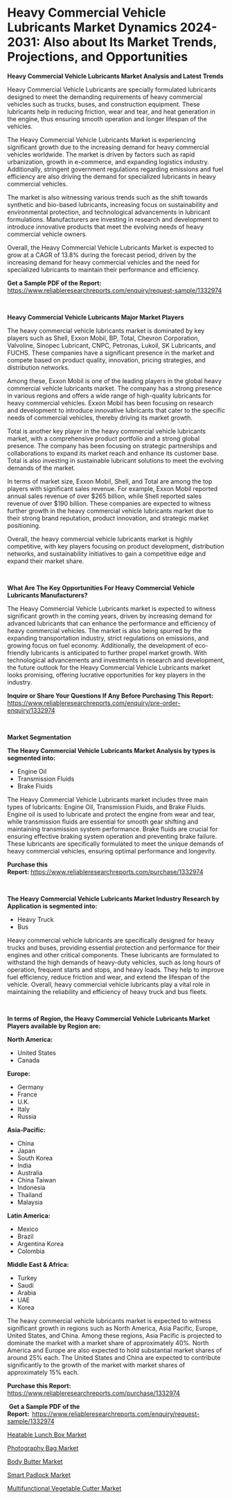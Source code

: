 <p><h1>Heavy Commercial Vehicle Lubricants Market Dynamics 2024-2031: Also about Its Market Trends, Projections, and Opportunities</h1></p><p><strong>Heavy Commercial Vehicle Lubricants Market Analysis and Latest Trends</strong></p>
<p><p>Heavy Commercial Vehicle Lubricants are specially formulated lubricants designed to meet the demanding requirements of heavy commercial vehicles such as trucks, buses, and construction equipment. These lubricants help in reducing friction, wear and tear, and heat generation in the engine, thus ensuring smooth operation and longer lifespan of the vehicles.</p><p>The Heavy Commercial Vehicle Lubricants Market is experiencing significant growth due to the increasing demand for heavy commercial vehicles worldwide. The market is driven by factors such as rapid urbanization, growth in e-commerce, and expanding logistics industry. Additionally, stringent government regulations regarding emissions and fuel efficiency are also driving the demand for specialized lubricants in heavy commercial vehicles.</p><p>The market is also witnessing various trends such as the shift towards synthetic and bio-based lubricants, increasing focus on sustainability and environmental protection, and technological advancements in lubricant formulations. Manufacturers are investing in research and development to introduce innovative products that meet the evolving needs of heavy commercial vehicle owners.</p><p>Overall, the Heavy Commercial Vehicle Lubricants Market is expected to grow at a CAGR of 13.8% during the forecast period, driven by the increasing demand for heavy commercial vehicles and the need for specialized lubricants to maintain their performance and efficiency.</p></p>
<p><strong>Get a Sample PDF of the Report:&nbsp;</strong> <a href="https://www.reliableresearchreports.com/enquiry/request-sample/1332974">https://www.reliableresearchreports.com/enquiry/request-sample/1332974</a></p>
<p>&nbsp;</p>
<p><strong>Heavy Commercial Vehicle Lubricants Major Market Players</strong></p>
<p><p>The heavy commercial vehicle lubricants market is dominated by key players such as Shell, Exxon Mobil, BP, Total, Chevron Corporation, Valvoline, Sinopec Lubricant, CNPC, Petronas, Lukoil, SK Lubricants, and FUCHS. These companies have a significant presence in the market and compete based on product quality, innovation, pricing strategies, and distribution networks.</p><p>Among these, Exxon Mobil is one of the leading players in the global heavy commercial vehicle lubricants market. The company has a strong presence in various regions and offers a wide range of high-quality lubricants for heavy commercial vehicles. Exxon Mobil has been focusing on research and development to introduce innovative lubricants that cater to the specific needs of commercial vehicles, thereby driving its market growth.</p><p>Total is another key player in the heavy commercial vehicle lubricants market, with a comprehensive product portfolio and a strong global presence. The company has been focusing on strategic partnerships and collaborations to expand its market reach and enhance its customer base. Total is also investing in sustainable lubricant solutions to meet the evolving demands of the market.</p><p>In terms of market size, Exxon Mobil, Shell, and Total are among the top players with significant sales revenue. For example, Exxon Mobil reported annual sales revenue of over $265 billion, while Shell reported sales revenue of over $190 billion. These companies are expected to witness further growth in the heavy commercial vehicle lubricants market due to their strong brand reputation, product innovation, and strategic market positioning.</p><p>Overall, the heavy commercial vehicle lubricants market is highly competitive, with key players focusing on product development, distribution networks, and sustainability initiatives to gain a competitive edge and expand their market share.</p></p>
<p>&nbsp;</p>
<p><strong>What Are The Key Opportunities For Heavy Commercial Vehicle Lubricants Manufacturers?</strong></p>
<p><p>The Heavy Commercial Vehicle Lubricants market is expected to witness significant growth in the coming years, driven by increasing demand for advanced lubricants that can enhance the performance and efficiency of heavy commercial vehicles. The market is also being spurred by the expanding transportation industry, strict regulations on emissions, and growing focus on fuel economy. Additionally, the development of eco-friendly lubricants is anticipated to further propel market growth. With technological advancements and investments in research and development, the future outlook for the Heavy Commercial Vehicle Lubricants market looks promising, offering lucrative opportunities for key players in the industry.</p></p>
<p><strong>Inquire or Share Your Questions If Any Before Purchasing This Report:</strong> <a href="https://www.reliableresearchreports.com/enquiry/pre-order-enquiry/1332974">https://www.reliableresearchreports.com/enquiry/pre-order-enquiry/1332974</a></p>
<p>&nbsp;</p>
<p><strong>Market Segmentation</strong></p>
<p><strong>The Heavy Commercial Vehicle Lubricants Market Analysis by types is segmented into:</strong></p>
<p><ul><li>Engine Oil</li><li>Transmission Fluids</li><li>Brake Fluids</li></ul></p>
<p><p>The Heavy Commercial Vehicle Lubricants market includes three main types of lubricants: Engine Oil, Transmission Fluids, and Brake Fluids. Engine oil is used to lubricate and protect the engine from wear and tear, while transmission fluids are essential for smooth gear shifting and maintaining transmission system performance. Brake fluids are crucial for ensuring effective braking system operation and preventing brake failure. These lubricants are specifically formulated to meet the unique demands of heavy commercial vehicles, ensuring optimal performance and longevity.</p></p>
<p><strong>Purchase this Report:&nbsp;</strong><a href="https://www.reliableresearchreports.com/purchase/1332974">https://www.reliableresearchreports.com/purchase/1332974</a></p>
<p>&nbsp;</p>
<p><strong>The Heavy Commercial Vehicle Lubricants Market Industry Research by Application is segmented into:</strong></p>
<p><ul><li>Heavy Truck</li><li>Bus</li></ul></p>
<p><p>Heavy commercial vehicle lubricants are specifically designed for heavy trucks and buses, providing essential protection and performance for their engines and other critical components. These lubricants are formulated to withstand the high demands of heavy-duty vehicles, such as long hours of operation, frequent starts and stops, and heavy loads. They help to improve fuel efficiency, reduce friction and wear, and extend the lifespan of the vehicle. Overall, heavy commercial vehicle lubricants play a vital role in maintaining the reliability and efficiency of heavy truck and bus fleets.</p></p>
<p>&nbsp;</p>
<p><strong>In terms of Region, the Heavy Commercial Vehicle Lubricants Market Players available by Region are:</strong></p>
<p>
    <p> <strong> North America: </strong>
        <ul>
            <li>United States</li>
            <li>Canada</li>
        </ul>
        </p> 
    <p> <strong> Europe: </strong>
        <ul>
            <li>Germany</li>
            <li>France</li>
            <li>U.K.</li>
            <li>Italy</li>
            <li>Russia</li>
        </ul>
        </p> 
    <p> <strong> Asia-Pacific: </strong>
        <ul>
            <li>China</li>
            <li>Japan</li>
            <li>South Korea</li>
            <li>India</li>
            <li>Australia</li>
            <li>China Taiwan</li>
            <li>Indonesia</li>
            <li>Thailand</li>
            <li>Malaysia</li>
        </ul>
        </p> 
    <p> <strong> Latin America: </strong>
        <ul>
            <li>Mexico</li>
            <li>Brazil</li>
            <li>Argentina Korea</li>
            <li>Colombia</li>
        </ul>
        </p> 
    <p> <strong> Middle East & Africa: </strong>
        <ul>
            <li>Turkey</li>
            <li>Saudi</li>
            <li>Arabia</li>
            <li>UAE</li>
            <li>Korea</li>
        </ul>
    </p>
    </p>
<p><p>The heavy commercial vehicle lubricants market is expected to witness significant growth in regions such as North America, Asia Pacific, Europe, United States, and China. Among these regions, Asia Pacific is projected to dominate the market with a market share of approximately 40%. North America and Europe are also expected to hold substantial market shares of around 25% each. The United States and China are expected to contribute significantly to the growth of the market with market shares of approximately 15% each.</p></p>
<p><strong>Purchase this Report: </strong><a href="https://www.reliableresearchreports.com/purchase/1332974">https://www.reliableresearchreports.com/purchase/1332974</a></p>
<p>&nbsp;<strong>Get a Sample PDF of the Report:&nbsp;&nbsp;</strong><a href="https://www.reliableresearchreports.com/enquiry/request-sample/1332974">https://www.reliableresearchreports.com/enquiry/request-sample/1332974</a></p>
<p><strong></strong></p>
<p><p><a href="https://medium.com/@ericahamill/heatable-lunch-box-market-exploring-market-share-market-trends-and-future-growth-0e856a2902fc">Heatable Lunch Box Market</a></p><p><a href="https://medium.com/@ericahamill/photography-bag-market-the-key-to-successful-business-strategy-forecast-till-2031-5377ad47f1da">Photography Bag Market</a></p><p><a href="https://medium.com/@ericahamill/body-butter-market-comprehensive-assessment-by-type-application-and-geography-bcb7bb9a9339">Body Butter Market</a></p><p><a href="https://medium.com/@ericahamill/smart-padlock-market-analysis-its-cagr-market-segmentation-and-global-industry-overview-a48d30118b23">Smart Padlock Market</a></p><p><a href="https://medium.com/@ericahamill/multifunctional-vegetable-cutter-market-trends-and-market-analysis-forecasted-for-period-2024-2031-12351dc6f0b1">Multifunctional Vegetable Cutter Market</a></p></p>